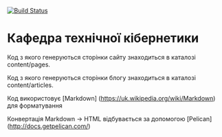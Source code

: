 [![Build Status](https://travis-ci.org/ntuukpi/fiot.svg?branch=master)](https://travis-ci.org/ntuukpi/fiot)
# Кафедра технічної кібернетики

Код з якого генеруються сторінки сайту знаходиться в каталозі content/pages.

Код з якого генеруються сторінки блогу знаходиться в каталозі content/articles.

Код використовує [Markdown] (https://uk.wikipedia.org/wiki/Markdown) для форматування

Конвертація Markdown -> HTML відбувається за допомогою [Pelican] (http://docs.getpelican.com/)

